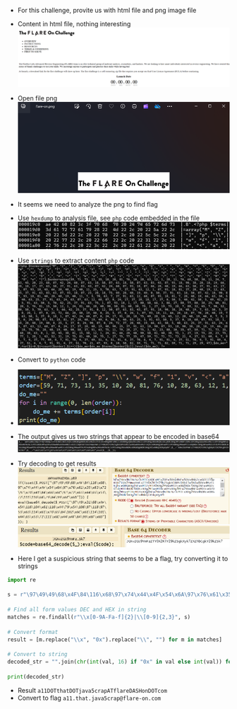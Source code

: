 - For this challenge, provite us with html file and png image file
- Content in html file, nothing interesting
![image](images/html.png)

- Open file png
![image](images/flare_on.png)

- It seems we need to analyze the png to find flag
- Use `hexdump` to analysis file, see `php` code embedded in the file
![image](images/hexdump.png)

- Use `strings` to extract content `php` code
![image](images/strings.png)

- Convert to `python` code
- ![image](images/python.png)

- The output gives us two strings that appear to be encoded in base64
![image](images/result_python.png)

- Try decoding to get results
![image](images/decode_base64_1.png)
![image](images/decode_base64_2.png)

- Here I get a suspicious string that seems to be a flag, try converting it to strings
```python
import re

s = r"\97\49\49\68\x4F\84\116\x68\97\x74\x44\x4F\x54\x6A\97\x76\x61\x35\x63\x72\97\x70\x41\84\x66\x6C\97\x72\x65\x44\65\x53\72\111\110\68\79\84\99\x6F\x6D"

# Find all form values DEC and HEX in string
matches = re.findall(r"\\x[0-9A-Fa-f]{2}|\\[0-9]{2,3}", s)

# Convert format
result = [m.replace("\\x", "0x").replace("\\", "") for m in matches]

# Convert to string
decoded_str = "".join(chr(int(val, 16) if "0x" in val else int(val)) for val in result)

print(decoded_str) 
```

- Result `a11DOTthatDOTjava5crapATflareDASHonDOTcom`
- Convert to flag `a11.that.java5crap@flare-on.com`
